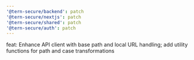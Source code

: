 ```yaml
---
'@tern-secure/backend': patch
'@tern-secure/nextjs': patch
'@tern-secure/shared': patch
'@tern-secure/auth': patch
---
```


feat: Enhance API client with base path and local URL handling; add utility functions for path and case transformations
